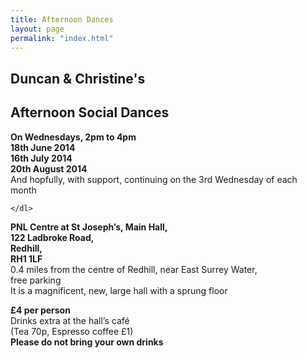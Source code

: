 ```yaml
---
title: Afternoon Dances
layout: page
permalink: "index.html"
---
```


<article class="grid_12 center-text">
<h2>Duncan & Christine's</h2>
<h2>Afternoon Social Dances</h2>
</article>

<article class="grid_6 center-text padded-bottom">
  <dl>
    <dl>
      <dt><strong>On Wednesdays, 2pm to 4pm</strong></dt>
<dt><strong>18th June 2014</strong></dt>
<dt><strong>16th July 2014</strong></dt>
<dt><strong>20th August 2014</strong></dt>
<dt>And hopfully, with support, continuing on the 3rd Wednesday of each month</dt>

    </dl>
  </dl>
</article>


<article class="grid_6 center-text padded-bottom">
  <dl>
    <dt><strong>PNL Centre at St Joseph’s,  Main Hall,</strong></dt>
<dt><strong>122 Ladbroke Road,</strong></dt>
<dt><strong>Redhill,</strong></dt>
<dt><strong>RH1 1LF</strong></dt>
<dt>0.4 miles from the centre of Redhill, near East Surrey Water,</dt>
<dt>free parking</dt>
<dt>It is a magnificent, new, large hall with a sprung floor</dt>
</dt>
  </dl>
</article>

<article class="grid_12 center-text padded-bottom">
<dl>
<dt><strong>£4 per person</strong></dt>
 <dt>Drinks extra at the hall’s café</dt>
<dt>(Tea 70p, Espresso coffee £1)</dt>
<dt><strong>Please do not bring your own drinks</strong></dt>  

</article>
